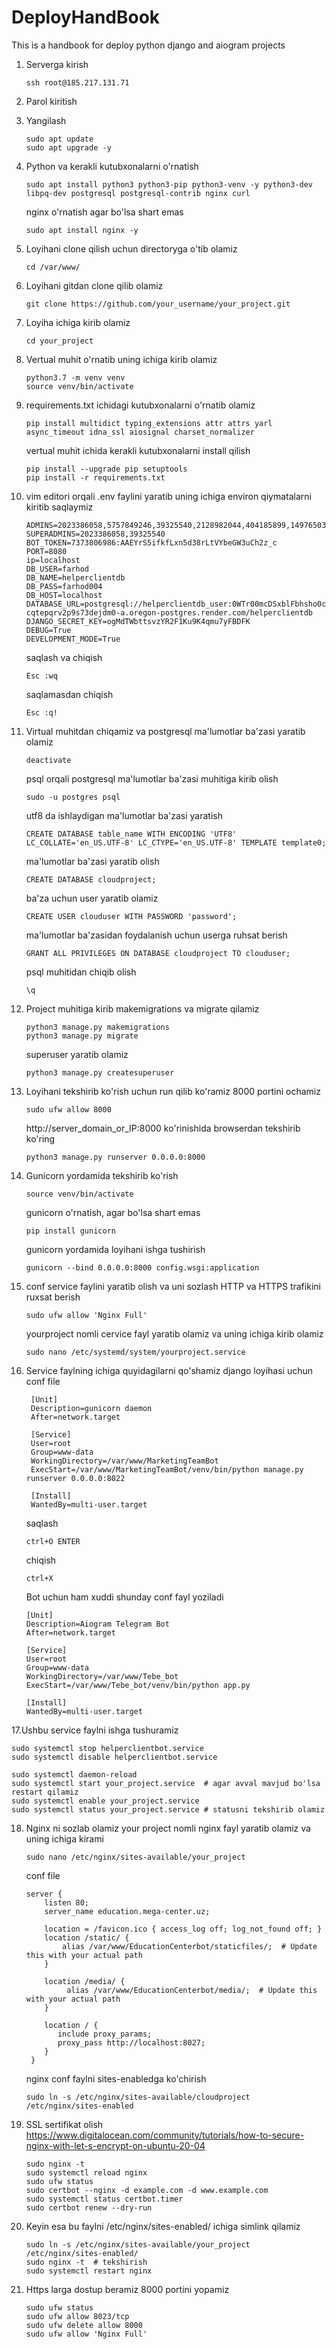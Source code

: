 # DeployHandBook
This is a handbook for deploy python django and aiogram projects

1. Serverga kirish

       ssh root@185.217.131.71
3. Parol kiritish
4. Yangilash

       sudo apt update
       sudo apt upgrade -y
5. Python va kerakli kutubxonalarni o'rnatish

       sudo apt install python3 python3-pip python3-venv -y python3-dev libpq-dev postgresql postgresql-contrib nginx curl
   nginx o'rnatish agar bo'lsa shart emas
   
       sudo apt install nginx -y 
7. Loyihani clone qilish uchun directoryga o'tib olamiz

       cd /var/www/
9. Loyihani gitdan clone qilib olamiz

       git clone https://github.com/your_username/your_project.git
11. Loyiha ichiga kirib olamiz

        cd your_project
13. Vertual muhit o'rnatib uning ichiga kirib olamiz

        python3.7 -m venv venv
        source venv/bin/activate
15. requirements.txt ichidagi kutubxonalarni o'rnatib olamiz

        pip install multidict typing_extensions attr attrs yarl async_timeout idna_ssl aiosignal charset_normalizer
    vertual muhit ichida kerakli kutubxonalarni install qilish
    
        pip install --upgrade pip setuptools
        pip install -r requirements.txt
17. vim editori orqali .env faylini yaratib uning ichiga environ qiymatalarni kiritib saqlaymiz

        ADMINS=2023386058,5757849246,39325540,2128982044,404185899,1497650313,6433057712
        SUPERADMINS=2023386058,39325540
        BOT_TOKEN=7373806986:AAEYrS5ifkfLxn5d38rLtVYbeGW3uCh2z_c
        PORT=8080
        ip=localhost
        DB_USER=farhod
        DB_NAME=helperclientdb
        DB_PASS=farhod004
        DB_HOST=localhost
        DATABASE_URL=postgresql://helperclientdb_user:0WTr00mcDSxblFbhsho0cDgRB454AYvP@dpg-cqtepqrv2p9s73dejdm0-a.oregon-postgres.render.com/helperclientdb
        DJANGO_SECRET_KEY=ogMdTWbttsvzYR2F1Ku9K4qmu7yFBDFK
        DEBUG=True
        DEVELOPMENT_MODE=True
    saqlash va chiqish

        Esc :wq
    saqlamasdan chiqish

        Esc :q! 
19. Virtual muhitdan chiqamiz va postgresql ma'lumotlar ba'zasi yaratib olamiz

        deactivate
    psql orqali postgresql ma'lumotlar ba'zasi muhitiga kirib olish

        sudo -u postgres psql
    utf8 da ishlaydigan ma'lumotlar ba'zasi yaratish

        CREATE DATABASE table_name WITH ENCODING 'UTF8' LC_COLLATE='en_US.UTF-8' LC_CTYPE='en_US.UTF-8' TEMPLATE template0;
     ma'lumotlar ba'zasi yaratib olish
         
        CREATE DATABASE cloudproject;
    ba'za uchun user yaratib olamiz
    
        CREATE USER clouduser WITH PASSWORD 'password';
    ma'lumotlar ba'zasidan foydalanish uchun userga ruhsat berish
    
        GRANT ALL PRIVILEGES ON DATABASE cloudproject TO clouduser;
    psql muhitidan chiqib olish
    
        \q  
21. Project muhitiga kirib makemigrations va migrate qilamiz

        python3 manage.py makemigrations
        python3 manage.py migrate
    superuser yaratib olamiz
    
        python3 manage.py createsuperuser 
23. Loyihani tekshirib ko'rish uchun run qilib ko'ramiz
    8000 portini ochamiz
    
        sudo ufw allow 8000
    http://server_domain_or_IP:8000 ko'rinishida browserdan tekshirib ko'ring
    
        python3 manage.py runserver 0.0.0.0:8000  
25. Gunicorn yordamida tekshirib ko'rish

        source venv/bin/activate
    gunicorn o'rnatish, agar bo'lsa shart emas
    
        pip install gunicorn
    gunicorn yordamida loyihani ishga tushirish
    
        gunicorn --bind 0.0.0.0:8000 config.wsgi:application
27. conf service faylini yaratib olish va uni sozlash
    HTTP va HTTPS trafikini ruxsat berish
           
        sudo ufw allow 'Nginx Full'
    yourproject nomli cervice fayl yaratib olamiz va uning ichiga kirib olamiz
    
        sudo nano /etc/systemd/system/yourproject.service 
29. Service faylning ichiga quyidagilarni qo'shamiz
    django loyihasi uchun conf file

         [Unit]
         Description=gunicorn daemon
         After=network.target
    
         [Service]
         User=root
         Group=www-data
         WorkingDirectory=/var/www/MarketingTeamBot
         ExecStart=/var/www/MarketingTeamBot/venv/bin/python manage.py runserver 0.0.0.0:8022
    
         [Install]
         WantedBy=multi-user.target
    saqlash
    
        ctrl+O ENTER
    chiqish

        ctrl+X 

    Bot uchun ham xuddi shunday conf fayl yoziladi

        [Unit]
        Description=Aiogram Telegram Bot
        After=network.target
   
        [Service]
        User=root
        Group=www-data
        WorkingDirectory=/var/www/Tebe_bot
        ExecStart=/var/www/Tebe_bot/venv/bin/python app.py
   
        [Install]
        WantedBy=multi-user.target

    

17.Ushbu service faylni ishga tushuramiz

    sudo systemctl stop helperclientbot.service
    sudo systemctl disable helperclientbot.service
   
    sudo systemctl daemon-reload
    sudo systemctl start your_project.service  # agar avval mavjud bo'lsa restart qilamiz
    sudo systemctl enable your_project.service
    sudo systemctl status your_project.service # statusni tekshirib olamiz
    

18. Nginx ni sozlab olamiz
    your project nomli nginx fayl yaratib olamiz va uning ichiga kirami

        sudo nano /etc/nginx/sites-available/your_project
    conf file

        server {
            listen 80;
            server_name education.mega-center.uz;

            location = /favicon.ico { access_log off; log_not_found off; }
            location /static/ {
                alias /var/www/EducationCenterbot/staticfiles/;  # Update this with your actual path
            }

            location /media/ {
                 alias /var/www/EducationCenterbot/media/;  # Update this with your actual path
            }

            location / {
               include proxy_params;
               proxy_pass http://localhost:8027;
            }
         }
    nginx conf faylni sites-enabledga ko'chirish

        sudo ln -s /etc/nginx/sites-available/cloudproject /etc/nginx/sites-enabled
18. SSL sertifikat olish
   https://www.digitalocean.com/community/tutorials/how-to-secure-nginx-with-let-s-encrypt-on-ubuntu-20-04

        sudo nginx -t
        sudo systemctl reload nginx
        sudo ufw status
        sudo certbot --nginx -d example.com -d www.example.com
        sudo systemctl status certbot.timer
        sudo certbot renew --dry-run
19. Keyin esa bu faylni /etc/nginx/sites-enabled/ ichiga simlink qilamiz

        sudo ln -s /etc/nginx/sites-available/your_project /etc/nginx/sites-enabled/
        sudo nginx -t  # tekshirish
        sudo systemctl restart nginx
21. Https larga dostup beramiz 8000 portini yopamiz

        sudo ufw status
        sudo ufw allow 8023/tcp
        sudo ufw delete allow 8000 
        sudo ufw allow 'Nginx Full'



     

  
        
